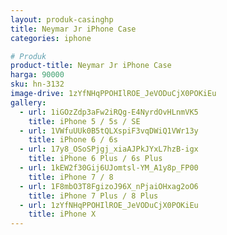 ```yaml
---
layout: produk-casinghp
title: Neymar Jr iPhone Case
categories: iphone

# Produk
product-title: Neymar Jr iPhone Case
harga: 90000
sku: hn-3132
image-drive: 1zYfNHqPPOHIlROE_JeVODuCjX0POKiEu
gallery:
  - url: 1iGOzZdp3aFw2iRQg-E4NyrdOvHLnmVK5
    title: iPhone 5 / 5s / SE
  - url: 1VWfuUUk0B5tQLXspiF3vqDWiQ1VWr13y
    title: iPhone 6 / 6s
  - url: 17y8_OSoSPjgj_xiaAJPkJYxL7hzB-igx
    title: iPhone 6 Plus / 6s Plus
  - url: 1kEW2f30Gij6UJomtsl-YM_A1y8p_FP00
    title: iPhone 7 / 8
  - url: 1F8mbO3T8FgizoJ96X_nPjaiOHxag2oO6
    title: iPhone 7 Plus / 8 Plus
  - url: 1zYfNHqPPOHIlROE_JeVODuCjX0POKiEu
    title: iPhone X
---
```


